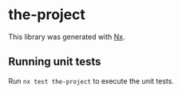 # the-project

This library was generated with [Nx](https://nx.dev).

## Running unit tests

Run `nx test the-project` to execute the unit tests.
